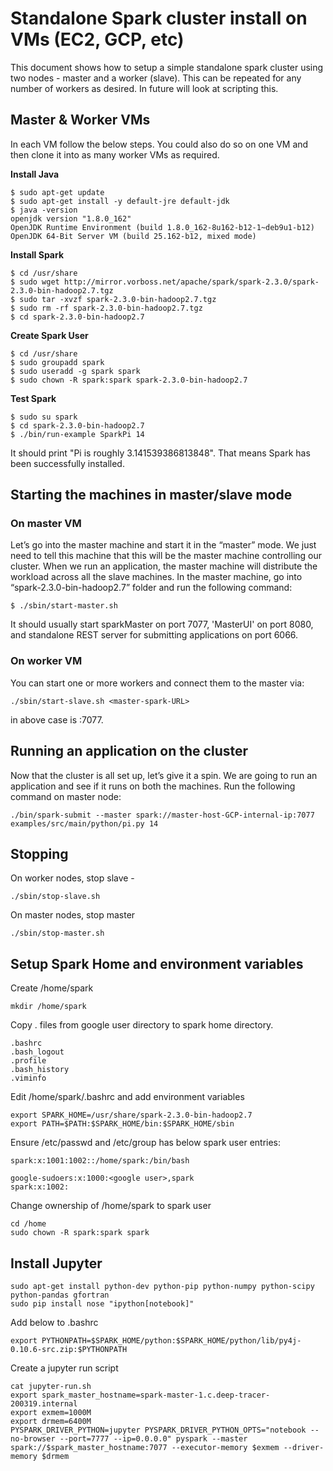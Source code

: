 # Standalone Spark cluster install on VMs (EC2, GCP, etc)

This document shows how to setup a simple standalone spark cluster using two nodes - master and a worker (slave). This can be repeated for any number of workers as desired. In future will look at scripting this. 

## Master & Worker VMs

In each VM follow the below steps. You could also do so on one VM and then clone it into as many worker VMs as required.

**Install Java**
```
$ sudo apt-get update
$ sudo apt-get install -y default-jre default-jdk
$ java -version
openjdk version "1.8.0_162"
OpenJDK Runtime Environment (build 1.8.0_162-8u162-b12-1~deb9u1-b12)
OpenJDK 64-Bit Server VM (build 25.162-b12, mixed mode)
```

**Install Spark**
```
$ cd /usr/share
$ sudo wget http://mirror.vorboss.net/apache/spark/spark-2.3.0/spark-2.3.0-bin-hadoop2.7.tgz
$ sudo tar -xvzf spark-2.3.0-bin-hadoop2.7.tgz
$ sudo rm -rf spark-2.3.0-bin-hadoop2.7.tgz
$ cd spark-2.3.0-bin-hadoop2.7
```

**Create Spark User**
```
$ cd /usr/share
$ sudo groupadd spark
$ sudo useradd -g spark spark
$ sudo chown -R spark:spark spark-2.3.0-bin-hadoop2.7
```

**Test Spark**
```
$ sudo su spark
$ cd spark-2.3.0-bin-hadoop2.7
$ ./bin/run-example SparkPi 14
```
It should print "Pi is roughly 3.141539386813848".
That means Spark has been successfully installed.

## Starting the machines in master/slave mode

### On master VM

Let’s go into the master machine and start it in the “master” mode. We just need to tell this machine that this will be the master machine controlling our cluster. When we run an application, the master machine will distribute the workload across all the slave machines. In the master machine, go into “spark-2.3.0-bin-hadoop2.7” folder and run the following command:

```
$ ./sbin/start-master.sh
```
It should usually start sparkMaster on port 7077, 'MasterUI' on port 8080, and standalone REST server for submitting applications on port 6066.

### On worker VM

You can start one or more workers and connect them to the master via:
```
./sbin/start-slave.sh <master-spark-URL>
```
<master-spark-URL> in above case is <master-host-GCP-internal-ip>:7077.

## Running an application on the cluster

Now that the cluster is all set up, let’s give it a spin. We are going to run an application and see if it runs on both the machines. Run the following command on master node:

```
./bin/spark-submit --master spark://master-host-GCP-internal-ip:7077 examples/src/main/python/pi.py 14
```

## Stopping

On worker nodes, stop slave -
```
./sbin/stop-slave.sh
```

On master nodes, stop master
```
./sbin/stop-master.sh
```

## Setup Spark Home and environment variables

Create /home/spark
```
mkdir /home/spark 
```
Copy . files from google user directory to spark home directory.
```
.bashrc
.bash_logout
.profile
.bash_history
.viminfo
```
Edit /home/spark/.bashrc and add environment variables
```
export SPARK_HOME=/usr/share/spark-2.3.0-bin-hadoop2.7
export PATH=$PATH:$SPARK_HOME/bin:$SPARK_HOME/sbin
```
Ensure /etc/passwd and /etc/group has below spark user entries:
```
spark:x:1001:1002::/home/spark:/bin/bash
```
```
google-sudoers:x:1000:<google user>,spark
spark:x:1002:
```
Change ownership of /home/spark to spark user
```
cd /home
sudo chown -R spark:spark spark
```

## Install Jupyter
```
sudo apt-get install python-dev python-pip python-numpy python-scipy python-pandas gfortran
sudo pip install nose "ipython[notebook]"
```

Add below to .bashrc
```
export PYTHONPATH=$SPARK_HOME/python:$SPARK_HOME/python/lib/py4j-0.10.6-src.zip:$PYTHONPATH
```

Create a jupyter run script
```
cat jupyter-run.sh
export spark_master_hostname=spark-master-1.c.deep-tracer-200319.internal
export exmem=1000M 
export drmem=6400M
PYSPARK_DRIVER_PYTHON=jupyter PYSPARK_DRIVER_PYTHON_OPTS="notebook --no-browser --port=7777 --ip=0.0.0.0" pyspark --master spark://$spark_master_hostname:7077 --executor-memory $exmem --driver-memory $drmem
```


